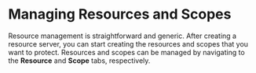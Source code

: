 # Managing Resources and Scopes

Resource management is straightforward and generic. After creating a resource server, you can start creating the resources and scopes that you want to protect. Resources and scopes can be managed by navigating to the **Resource** and **Scope** tabs, respectively.
